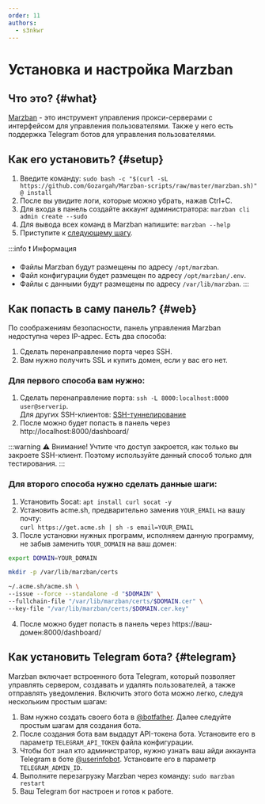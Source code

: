 ```yaml
---
order: 11
authors:
  - s3nkwr
---
```


# Установка и настройка Marzban

## Что это? {#what}

[Marzban](https://gozargah.github.io/marzban/ru/) - это инструмент управления прокси-серверами с интерфейсом для управления пользователями. Также у него есть поддержка Telegram ботов для управления пользователями.

## Как его установить? {#setup}

1. Введите команду: `sudo bash -c "$(curl -sL https://github.com/Gozargah/Marzban-scripts/raw/master/marzban.sh)" @ install`
2. После вы увидите логи, которые можно убрать, нажав Ctrl+C.
3. Для входа в панель создайте аккаунт администратора: `marzban cli admin create --sudo`
4. Для вывода всех команд в Marzban напишите: `marzban --help`
5. Приступите к [следующему шагу](#web).

:::info :exclamation: Информация

- Файлы Marzban будут размещены по адресу `/opt/marzban`.
- Файл конфигурации будет размещен по адресу `/opt/marzban/.env`.
- Файлы с данными будут размещены по адресу `/var/lib/marzban`.
:::

## Как попасть в саму панель? {#web}

По соображениям безопасности, панель управления Marzban недоступна через IP-адрес. Есть два способа:

1. Сделать перенаправление порта через SSH.
2. Вам нужно получить SSL и купить домен, если у вас его нет.

### Для первого способа вам нужно:

1. Сделать перенаправление порта: `ssh -L 8000:localhost:8000 user@serverip`. \
   Для других SSH-клиентов: [SSH-туннелирование](/vds/sshtunnel)
2. После можно будет попасть в панель через http://localhost:8000/dashboard/

:::warning :warning: Внимание!
Учтите что доступ закроется, как только вы закроете SSH-клиент. Поэтому используйте данный способ только для тестирования.
:::

### Для второго способа нужно сделать данные шаги:

1. Установить Socat: `apt install curl socat -y`
2. Установить acme.sh, предварительно заменив `YOUR_EMAIL` на вашу почту: \
   `curl https://get.acme.sh | sh -s email=YOUR_EMAIL`
3. После установки нужных программ, исполняем данную программу, не забыв заменить `YOUR_DOMAIN` на ваш домен:

```bash
export DOMAIN=YOUR_DOMAIN

mkdir -p /var/lib/marzban/certs

~/.acme.sh/acme.sh \
--issue --force --standalone -d "$DOMAIN" \
--fullchain-file "/var/lib/marzban/certs/$DOMAIN.cer" \
--key-file "/var/lib/marzban/certs/$DOMAIN.cer.key"
```

4. После можно будет попасть в панель через https://ваш-домен:8000/dashboard/

## Как установить Telegram бота? {#telegram}

Marzban включает встроенного бота Telegram, который позволяет управлять сервером, создавать и удалять пользователей, а также отправлять уведомления. Включить этого бота можно легко, следуя нескольким простым шагам:

1. Вам нужно создать своего бота в [@botfather](https://t.me/botfather). Далее следуйте простым шагам для создания бота.
2. После создания бота вам выдадут API-токена бота. Установите его в параметр `TELEGRAM_API_TOKEN` файла конфигурации.
3. Чтобы бот знал кто администратор, нужно узнать ваш айди аккаунта Telegram в боте [@userinfobot](https://t.me/userinfobot). Установите его в параметр `TELEGRAM_ADMIN_ID`.
4. Выполните перезагрузку Marzban через команду: `sudo marzban restart`
5. Ваш Telegram бот настроен и готов к работе.
